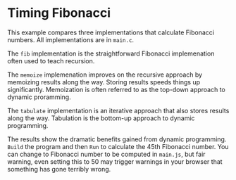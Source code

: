 # Timing Fibonacci

This example compares three implementations that calculate Fibonacci numbers. All implementations are in `main.c`.

The `fib` implementation is the straightforward Fibonacci implemenation often used to teach recursion.

The `memoize` implemenation improves on the recursive approach by memoizing results along the way. Storing results speeds things up significantly. 
Memoization is often referred to as the top-down approach to dynamic proramming. 

The `tabulate` implementation is an iterative approach that also stores results along the way. Tabulation is the bottom-up approach 
to dynamic programming.

The results show the dramatic benefits gained from dynamic programming. `Build` the program and then `Run` to calculate the 45th Fibonacci number.
You can change to Fibonacci number to be computed in `main.js`, but fair warning, even setting this to 50 may trigger warnings in your browser 
that something has gone terribly wrong.